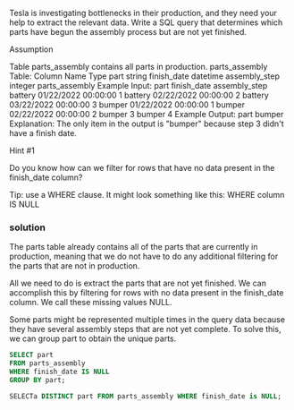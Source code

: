 Tesla is investigating bottlenecks in their production, and they need your help to extract the relevant data. Write a SQL query that determines which parts have begun the assembly process but are not yet finished.

Assumption

Table parts_assembly contains all parts in production.
parts_assembly Table:
Column Name	Type
part	string
finish_date	datetime
assembly_step	integer
parts_assembly Example Input:
part	finish_date	assembly_step
battery	01/22/2022 00:00:00	1
battery	02/22/2022 00:00:00	2
battery	03/22/2022 00:00:00	3
bumper	01/22/2022 00:00:00	1
bumper	02/22/2022 00:00:00	2
bumper		3
bumper		4
Example Output:
part
bumper
Explanation: The only item in the output is "bumper" because step 3 didn't have a finish date.

Hint #1

Do you know how can we filter for rows that have no data present in the finish_date column?

Tip: use a WHERE clause. It might look something like this: WHERE column IS NULL

### solution
The parts table already contains all of the parts that are currently in production, meaning that we do not have to do any additional filtering for the parts that are not in production.

All we need to do is extract the parts that are not yet finished. We can accomplish this by filtering for rows with no data present in the finish_date column. We call these missing values NULL.

Some parts might be represented multiple times in the query data because they have several assembly steps that are not yet complete. To solve this, we can group part to obtain the unique parts.

```sql
SELECT part
FROM parts_assembly
WHERE finish_date IS NULL
GROUP BY part;
```

```sql
SELECTa DISTINCT part FROM parts_assembly WHERE finish_date is NULL;
```
